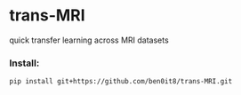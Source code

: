 # trans-MRI
quick transfer learning across MRI datasets

### Install:

```
pip install git+https://github.com/ben0it8/trans-MRI.git
```
